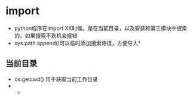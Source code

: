 # import
* python程序在import XX时候，是在当前目录，以及安装和第三模块中搜索的，如果搜索不到机会报错
* sys.path.append()可以临时添加搜索路径，方便导入*
## 当前目录
* os.getcwd() 用于获取当前工作目录
* *